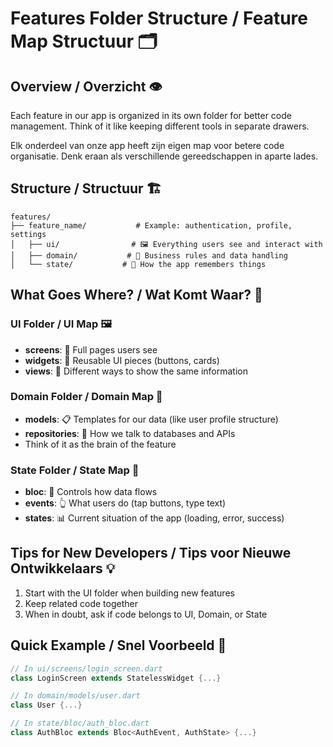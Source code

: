 # Features Folder Structure / Feature Map Structuur 🗂️

## Overview / Overzicht 👁️

Each feature in our app is organized in its own folder for better code management. Think of it like keeping different tools in separate drawers.

Elk onderdeel van onze app heeft zijn eigen map voor betere code organisatie. Denk eraan als verschillende gereedschappen in aparte lades.

## Structure / Structuur 🏗️

```
features/
├── feature_name/           # Example: authentication, profile, settings
│   ├── ui/                # 🖼️ Everything users see and interact with
│   ├── domain/           # 🧠 Business rules and data handling
│   └── state/           # 💾 How the app remembers things
```

## What Goes Where? / Wat Komt Waar? 🧩

### UI Folder / UI Map 🖼️
- **screens**: 📱 Full pages users see
- **widgets**: 🧰 Reusable UI pieces (buttons, cards)
- **views**: 👀 Different ways to show the same information

### Domain Folder / Domain Map 🧠
- **models**: 📋 Templates for our data (like user profile structure)
- **repositories**: 🔌 How we talk to databases and APIs
- Think of it as the brain of the feature

### State Folder / State Map 💾
- **bloc**: 🔄 Controls how data flows
- **events**: 👆 What users do (tap buttons, type text)
- **states**: 📊 Current situation of the app (loading, error, success)

## Tips for New Developers / Tips voor Nieuwe Ontwikkelaars 💡
1. Start with the UI folder when building new features
2. Keep related code together
3. When in doubt, ask if code belongs to UI, Domain, or State

## Quick Example / Snel Voorbeeld 📝
```dart
// In ui/screens/login_screen.dart
class LoginScreen extends StatelessWidget {...}

// In domain/models/user.dart
class User {...}

// In state/bloc/auth_bloc.dart
class AuthBloc extends Bloc<AuthEvent, AuthState> {...}
```
